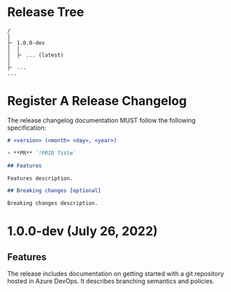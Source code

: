 # Release Tree

```
/
│
├╴ 1.0.0-dev
│  │   
│  ├╴ ... (latest)
│
├╴ ...
...
```

# Register A Release Changelog

The release changelog documentation MUST follow the following specification:

```md
# <version> (<month> <day>, <year>)

+ **PR** `!PRID Title`

## Features

Features description.

## Breaking changes [optional]

Breaking changes description.
```

# 1.0.0-dev (July 26, 2022)

## Features

The release includes documentation on getting started with a git repository hosted in Azure DevOps. It describes branching semantics and policies.